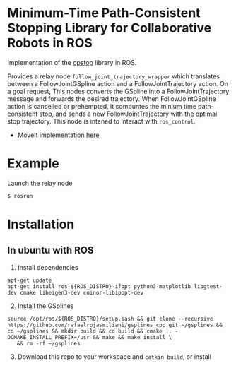 # Minimum-Time Path-Consistent Stopping Library for Collaborative Robots in ROS

Implementation of the [opstop](https://github.com/rafaelrojasmiliani/opstop_cpp) library in ROS.

Provides a relay node `follow_joint_trajectory_wrapper` which translates between a FollowJointGSpline action and a FollowJointTrajectory action.
On a goal request, This nodes converts the GSpline into a FollowJointTrajectory message and forwards the desired trajectory.
When FollowJointGSpline action is cancelled or prehempted, it compuntes the minium time path-consistent stop, and sends a new FollowJointTrajectory with the optimal stop trajectory.
This node is intened to interact with `ros_control`.


- MoveIt implementation [here](https://github.com/rafaelrojasmiliani/gsplines_moveit)

# Example
Launch the relay node
```bash
$ rosrun
```

# Installation

## In ubuntu with ROS

1. Install dependencies
```
apt-get update
apt-get install ros-${ROS_DISTRO}-ifopt python3-matplotlib libgtest-dev cmake libeigen3-dev coinor-libipopt-dev
```
2. Install the GSplines
```
source /opt/ros/${ROS_DISTRO}/setup.bash && git clone --recursive https://github.com/rafaelrojasmiliani/gsplines_cpp.git ~/gsplines && cd ~/gsplines && mkdir build && cd build && cmake .. -DCMAKE_INSTALL_PREFIX=/usr && make && make install \
   && rm -rf ~/gsplines
```

3. Download this repo to your workspace and `catkin build`, or install
